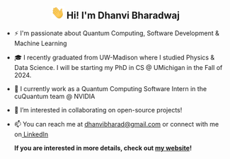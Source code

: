 <h2 align = center><img src="./wave_readme.gif" width="30px"> Hi! I'm Dhanvi Bharadwaj </h2>
  
- ⚡ I'm passionate about Quantum Computing, Software Development & Machine Learning 
- 🎓 I recently graduated from UW-Madison where I studied Physics & Data Science. I will be starting my PhD in CS @ UMichigan in the Fall of 2024. 
- 🔮 I currently work as a Quantum Computing Software Intern in the cuQuantum team @ NVIDIA 
- 🤝 I’m interested in collaborating on open-source projects!
- 📫 You can reach me at dhanvibharad@gmail.com or connect with me on<a href = https://www.linkedin.com/in/d-bharadwaj/> LinkedIn </a>


  <b>If you are interested in more details, check out <a href=https://d-bharadwaj.github.io/website/ >my website</a>!</b>
 
